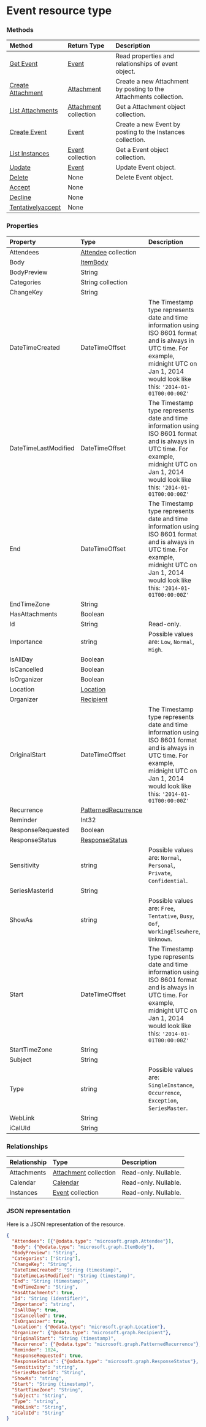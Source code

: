 # Event resource type




### Methods

| Method		   | Return Type	|Description|
|:---------------|:--------|:----------|
|[Get Event](../api/event_get.md) | [Event](event.md) |Read properties and relationships of event object.|
|[Create Attachment](../api/event_post_attachments.md) |[Attachment](attachment.md)| Create a new Attachment by posting to the Attachments collection.|
|[List Attachments](../api/event_list_attachments.md) |[Attachment](attachment.md) collection| Get a Attachment object collection.|
|[Create Event](../api/event_post_instances.md) |[Event](event.md)| Create a new Event by posting to the Instances collection.|
|[List Instances](../api/event_list_instances.md) |[Event](event.md) collection| Get a Event object collection.|
|[Update](../api/event_update.md) | [Event](event.md)	|Update Event object. |
|[Delete](../api/event_delete.md) | None |Delete Event object. |
|[Accept](../api/event_accept.md)|None||
|[Decline](../api/event_decline.md)|None||
|[Tentativelyaccept](../api/event_tentativelyaccept.md)|None||

### Properties
| Property	   | Type	|Description|
|:---------------|:--------|:----------|
|Attendees|[Attendee](attendee.md) collection||
|Body|[ItemBody](itembody.md)||
|BodyPreview|String||
|Categories|String collection||
|ChangeKey|String||
|DateTimeCreated|DateTimeOffset|The Timestamp type represents date and time information using ISO 8601 format and is always in UTC time. For example, midnight UTC on Jan 1, 2014 would look like this: `'2014-01-01T00:00:00Z'`|
|DateTimeLastModified|DateTimeOffset|The Timestamp type represents date and time information using ISO 8601 format and is always in UTC time. For example, midnight UTC on Jan 1, 2014 would look like this: `'2014-01-01T00:00:00Z'`|
|End|DateTimeOffset|The Timestamp type represents date and time information using ISO 8601 format and is always in UTC time. For example, midnight UTC on Jan 1, 2014 would look like this: `'2014-01-01T00:00:00Z'`|
|EndTimeZone|String||
|HasAttachments|Boolean||
|Id|String| Read-only.|
|Importance|string| Possible values are: `Low`, `Normal`, `High`.|
|IsAllDay|Boolean||
|IsCancelled|Boolean||
|IsOrganizer|Boolean||
|Location|[Location](location.md)||
|Organizer|[Recipient](recipient.md)||
|OriginalStart|DateTimeOffset|The Timestamp type represents date and time information using ISO 8601 format and is always in UTC time. For example, midnight UTC on Jan 1, 2014 would look like this: `'2014-01-01T00:00:00Z'`|
|Recurrence|[PatternedRecurrence](patternedrecurrence.md)||
|Reminder|Int32||
|ResponseRequested|Boolean||
|ResponseStatus|[ResponseStatus](responsestatus.md)||
|Sensitivity|string| Possible values are: `Normal`, `Personal`, `Private`, `Confidential`.|
|SeriesMasterId|String||
|ShowAs|string| Possible values are: `Free`, `Tentative`, `Busy`, `Oof`, `WorkingElsewhere`, `Unknown`.|
|Start|DateTimeOffset|The Timestamp type represents date and time information using ISO 8601 format and is always in UTC time. For example, midnight UTC on Jan 1, 2014 would look like this: `'2014-01-01T00:00:00Z'`|
|StartTimeZone|String||
|Subject|String||
|Type|string| Possible values are: `SingleInstance`, `Occurrence`, `Exception`, `SeriesMaster`.|
|WebLink|String||
|iCalUId|String||

### Relationships
| Relationship | Type	|Description|
|:---------------|:--------|:----------|
|Attachments|[Attachment](attachment.md) collection| Read-only. Nullable.|
|Calendar|[Calendar](calendar.md)| Read-only. Nullable.|
|Instances|[Event](event.md) collection| Read-only. Nullable.|

### JSON representation

Here is a JSON representation of the resource.

<!-- {
  "blockType": "resource",
  "optionalProperties": [

  ],
  "@odata.type": "microsoft.graph.Event"
}-->

```json
{
  "Attendees": [{"@odata.type": "microsoft.graph.Attendee"}],
  "Body": {"@odata.type": "microsoft.graph.ItemBody"},
  "BodyPreview": "String",
  "Categories": ["String"],
  "ChangeKey": "String",
  "DateTimeCreated": "String (timestamp)",
  "DateTimeLastModified": "String (timestamp)",
  "End": "String (timestamp)",
  "EndTimeZone": "String",
  "HasAttachments": true,
  "Id": "String (identifier)",
  "Importance": "string",
  "IsAllDay": true,
  "IsCancelled": true,
  "IsOrganizer": true,
  "Location": {"@odata.type": "microsoft.graph.Location"},
  "Organizer": {"@odata.type": "microsoft.graph.Recipient"},
  "OriginalStart": "String (timestamp)",
  "Recurrence": {"@odata.type": "microsoft.graph.PatternedRecurrence"},
  "Reminder": 1024,
  "ResponseRequested": true,
  "ResponseStatus": {"@odata.type": "microsoft.graph.ResponseStatus"},
  "Sensitivity": "string",
  "SeriesMasterId": "String",
  "ShowAs": "string",
  "Start": "String (timestamp)",
  "StartTimeZone": "String",
  "Subject": "String",
  "Type": "string",
  "WebLink": "String",
  "iCalUId": "String"
}

```

<!-- uuid: 8fcb5dbc-d5aa-4681-8e31-b001d5168d79
2015-10-25 14:57:30 UTC -->
<!-- {
  "type": "#page.annotation",
  "description": "Event resource",
  "keywords": "",
  "section": "documentation",
  "tocPath": ""
}-->